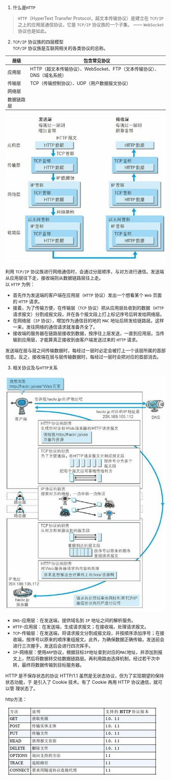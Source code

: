1. 什么是`HTTP`
> `HTTP`（HyperText Transfer Protocol，超文本传输协议）是建立在 `TCP/IP` 之上的应用层通信协议，它是 `TCP/IP` 协议族的一个子集。 —— `WebSocket` 协议也是如此。

2. `TCP/IP` 协议族的四层模型      
`TCP/IP` 协议族是互联网相关的各类协议的总称。     

|层级|包含常见协议
|--------|--------
|应用层|HTTP（超文本传输协议）、WebSocket、FTP（文本传输协议）、DNS（域名系统）
|传输层|TCP（传输控制协议）、UDP（用户数据报文协议）
|网络层|
|数据链路层|

![tcp-ip-0](https://raw.githubusercontent.com/jerryzhangjie/image-database/master/picgo/tcp-ip-0.jpg)

利用 `TCP/IP` 协议族进行网络通信时，会通过分层顺序，与对方进行通信。发送端从应用层往下走，接收端则从数据链路层往上走。        
以 `HTTP` 为例：
* 首先作为发送端的客户端在应用层（`HTTP` 协议）发出一个想看某个 `Web` 页面的 `HTTP` 请求。
* 接着，为了传输方便，在传输层（`TCP` 协议）把从应用层处收到的数据（`HTTP` 请求报文）分割成报文段，并在各个报文段上打上标记序号后转发给网络层。
* 在网络层（`IP` 协议），增加作为通信目的地的 `MAC` 地址后转发给链路层。这样一来，发往网络的通信请求就准备齐全了。
* 接收端的服务器在链路层接收到数据，按序往上层发送，一直到应用层。当传输到应用层，才能算真正接收到由客户端发送过来的 `HTTP` 请求。

发送端在层与层之间传输数据时，每经过一层时必定会被打上一个该层所属的首部信息。反之，接收端在层与层传输数据时，每经过一层时会把对应的首部消去。

3. 相关协议及与`HTTP`关系

![tcp-ip-1](https://raw.githubusercontent.com/jerryzhangjie/image-database/master/picgo/tcp-ip-1.jpg)

* `DNS`-应用层：在发送端，提供域名到 `IP` 地址之间的解析服务。
* `HTTP`-应用层：在发送端，生成请求报文；在接收端，处理请求报文。
* `TCP`-传输层：在发送端，将请求报文分割成报文段，并按顺序添加序号；在接收端，按序号以原来的顺序重组报文。此外，为确保数据正确传输，发送前会进行三次握手，发送后会进行四次挥手。
* `IP`-网络层：使用`ARP`协议，根据目标`IP`地址查到对应的`MAC`地址，并添加到报文上，然后将数据转交给数据链路层。再利用路由选择机制，经过若干次中转，最终将数据传输到目标服务器。



HTTP 是不保存状态的协议
HTTP/1.1 虽然是无状态协议，但为了实现期望的保持状态功能，于
是引入了 Cookie 技术。有了 Cookie 再用 HTTP 协议通信，就可以管
理状态了。

http方法：

![methods](https://raw.githubusercontent.com/jerryzhangjie/image-database/master/picgo/methods.jpg)


